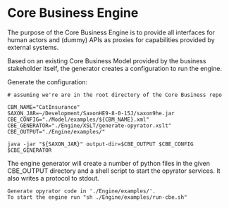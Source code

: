 # Core Business Engine
The purpose of the Core Business Engine is to provide all interfaces for human actors and (dummy) APIs as proxies for capabilities provided by external systems.

Based on an existing Core Business Model provided by the business stakeholder itself, the generator creates a configuration to run  the engine.

Generate the configuration:

```
# assuming we're are in the root directory of the Core Business repo

CBM_NAME="CatInsurance"
SAXON_JAR=~/Development/SaxonHE9-8-0-15J/saxon9he.jar
CBE_CONFIG="./Model/examples/${CBM_NAME}.xml"
CBE_GENERATOR="./Engine/XSLT/generate-opyrator.xslt"
CBE_OUTPUT="./Engine/examples/"

java -jar "${SAXON_JAR}" output-dir=$CBE_OUTPUT $CBE_CONFIG $CBE_GENERATOR
```

The engine generator will create a number of python files in the given CBE_OUTPUT directory and a shell script to start the opyrator services. It also writes a protocol to stdout.

```
Generate opyrator code in './Engine/examples/'.
To start the engine run "sh ./Engine/examples/run-cbe.sh"
```  
